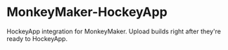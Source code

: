 # MonkeyMaker-HockeyApp
HockeyApp integration for MonkeyMaker. Upload builds right after they're ready to HockeyApp.
